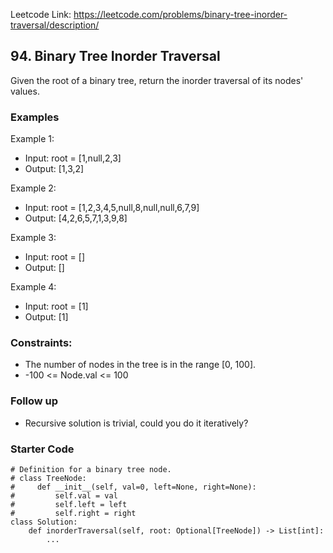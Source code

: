 Leetcode Link: https://leetcode.com/problems/binary-tree-inorder-traversal/description/

## 94. Binary Tree Inorder Traversal

Given the root of a binary tree, return the inorder traversal of its nodes' values.

### Examples 

Example 1:
- Input: root = [1,null,2,3]
- Output: [1,3,2]

Example 2:
- Input: root = [1,2,3,4,5,null,8,null,null,6,7,9]
- Output: [4,2,6,5,7,1,3,9,8]

Example 3:
- Input: root = []
- Output: []

Example 4: 
- Input: root = [1]
- Output: [1]

### Constraints:

- The number of nodes in the tree is in the range [0, 100].
- -100 <= Node.val <= 100

### Follow up 
- Recursive solution is trivial, could you do it iteratively?

### Starter Code
```
# Definition for a binary tree node.
# class TreeNode:
#     def __init__(self, val=0, left=None, right=None):
#         self.val = val
#         self.left = left
#         self.right = right
class Solution:
    def inorderTraversal(self, root: Optional[TreeNode]) -> List[int]:
        ...
```